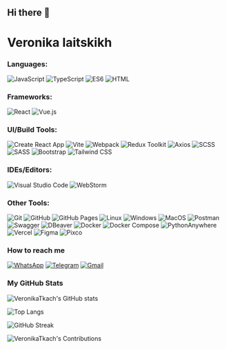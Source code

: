 ## Hi there 👋

<!--
**VeronikaTkach/VeronikaTkach** is a ✨ _special_ ✨ repository because its `README.md` (this file) appears on your GitHub profile.

Here are some ideas to get you started:

- 🔭 I’m currently working on ...
- 🌱 I’m currently learning ...
- 👯 I’m looking to collaborate on ...
- 🤔 I’m looking for help with ...
- 💬 Ask me about ...
- 📫 How to reach me: ...
- 😄 Pronouns: ...
- ⚡ Fun fact: ...
-->
# Veronika Iaitskikh

### Languages:
![JavaScript](https://img.shields.io/badge/JavaScript-F7DF1E?style=flat&logo=javascript&logoColor=white)
![TypeScript](https://img.shields.io/badge/TypeScript-007ACC?style=flat&logo=typescript&logoColor=white)
![ES6](https://img.shields.io/badge/ES6-%233D4D99.svg?style=flat&logo=javascript&logoColor=white)
![HTML](https://img.shields.io/badge/HTML5-E34F26?style=flat&logo=html5&logoColor=white)

### Frameworks:
![React](https://img.shields.io/badge/React-61DAFB?style=flat&logo=react&logoColor=white)
![Vue.js](https://img.shields.io/badge/Vue.js-4FC08D?style=flat&logo=vue.js&logoColor=white)

### UI/Build Tools:
![Create React App](https://img.shields.io/badge/CRA-09D3AC?style=flat&logo=react&logoColor=white)
![Vite](https://img.shields.io/badge/Vite-646CFF?style=flat&logo=vite&logoColor=white)
![Webpack](https://img.shields.io/badge/Webpack-8DD6F9?style=flat&logo=webpack&logoColor=black)
![Redux Toolkit](https://img.shields.io/badge/Redux%20Toolkit-764ABC?style=flat&logo=redux&logoColor=white)
![Axios](https://img.shields.io/badge/Axios-5A29E4?style=flat&logo=axios&logoColor=white)
![SCSS](https://img.shields.io/badge/SCSS-CC6699?style=flat&logo=sass&logoColor=white)
![SASS](https://img.shields.io/badge/SASS-CC6699?style=flat&logo=sass&logoColor=white)
![Bootstrap](https://img.shields.io/badge/Bootstrap-7952B3?style=flat&logo=bootstrap&logoColor=white)
![Tailwind CSS](https://img.shields.io/badge/Tailwind%20CSS-38B2AC?style=flat&logo=tailwind-css&logoColor=white)

### IDEs/Editors:
![Visual Studio Code](https://img.shields.io/badge/VS%20Code-007ACC?style=flat&logo=visual-studio-code&logoColor=white)
![WebStorm](https://img.shields.io/badge/WebStorm-000000?style=flat&logo=webstorm&logoColor=white)

### Other Tools:
![Git](https://img.shields.io/badge/Git-F05032?style=flat&logo=git&logoColor=white)
![GitHub](https://img.shields.io/badge/GitHub-181717?style=flat&logo=github&logoColor=white)
![GitHub Pages](https://img.shields.io/badge/GitHub%20Pages-222222?style=flat&logo=github&logoColor=white)
![Linux](https://img.shields.io/badge/Linux-FCC624?style=flat&logo=linux&logoColor=black)
![Windows](https://img.shields.io/badge/Windows-0078D6?style=flat&logo=windows&logoColor=white)
![MacOS](https://img.shields.io/badge/macOS-000000?style=flat&logo=apple&logoColor=white)
![Postman](https://img.shields.io/badge/Postman-FF6C37?style=flat&logo=postman&logoColor=white)
![Swagger](https://img.shields.io/badge/Swagger-85EA2D?style=flat&logo=swagger&logoColor=black)
![DBeaver](https://img.shields.io/badge/DBeaver-372923?style=flat&logo=dbeaver&logoColor=white)
![Docker](https://img.shields.io/badge/Docker-2496ED?style=flat&logo=docker&logoColor=white)
![Docker Compose](https://img.shields.io/badge/Docker%20Compose-2496ED?style=flat&logo=docker&logoColor=white)
![PythonAnywhere](https://img.shields.io/badge/PythonAnywhere-1C8CDB?style=flat&logo=python&logoColor=white)
![Vercel](https://img.shields.io/badge/Vercel-000000?style=flat&logo=vercel&logoColor=white)
![Figma](https://img.shields.io/badge/Figma-F24E1E?style=flat&logo=figma&logoColor=white)
![Pixco](https://img.shields.io/badge/Pixco-FFD700?style=flat)

### How to reach me
[![WhatsApp](https://img.shields.io/badge/WhatsApp-25D366?style=flat&logo=whatsapp&logoColor=white)](https://wa.me/89264970664)
[![Telegram](https://img.shields.io/badge/Telegram-2CA5E0?style=flat&logo=telegram&logoColor=white)](https://t.me/nika_in_cyprus)
[![Gmail](https://img.shields.io/badge/Gmail-D14836?style=flat&logo=gmail&logoColor=white)](mailto:xafling@gmail.com)

### My GitHub Stats

![VeronikaTkach's GitHub stats](https://github-readme-stats.vercel.app/api?username=VeronikaTkach&show_icons=true&theme=radical)

![Top Langs](https://github-readme-stats.vercel.app/api/top-langs/?username=VeronikaTkach&layout=compact&theme=radical)

![GitHub Streak](https://github-readme-streak-stats.herokuapp.com/?user=VeronikaTkach&theme=radical)

![VeronikaTkach's Contributions](https://github-readme-activity-graph.vercel.app/graph?username=VeronikaTkach&bg_color=141321&color=ffffff&line=79fe96&point=f9f9f9&area=true&hide_border=true)


